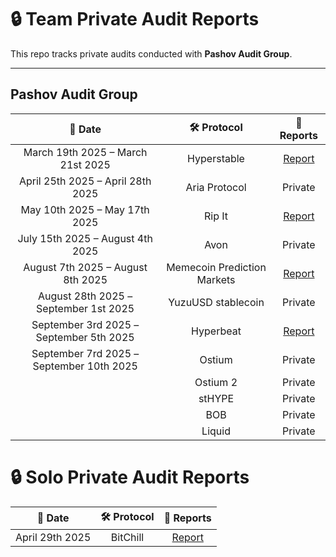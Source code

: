 # 🔒 Team Private Audit Reports

This repo tracks private audits conducted with **Pashov Audit Group**.

---

## Pashov Audit Group

|                📅 Date                |         🛠️ Protocol        |                                             📑 Reports                                             |
| :-----------------------------------: | :-------------------------: | :------------------------------------------------------------------------------------------------: |
|   March 19th 2025 – March 21st 2025   |         Hyperstable         |                                                     [Report](https://github.com/pashov/audits/blob/master/team/pdf/Hyperstable-security-review_2025-03-19.pdf)                                               |
|   April 25th 2025 – April 28th 2025   |        Aria Protocol        |                                                     Private                                           |
|     May 10th 2025 – May 17th 2025     |            Rip It           |                                                     [Report](https://github.com/pashov/audits/blob/master/team/pdf/RipIt-security-review_2025-05-10.pdf)                                            |
|    July 15th 2025 – August 4th 2025   |             Avon            |                                                     Private                                            |
|   August 7th 2025 – August 8th 2025   | Memecoin Prediction Markets | [Report](https://github.com/pashov/audits/blob/master/team/pdf/MCP-security-review_2025-08-07.pdf) |
| August 28th 2025 – September 1st 2025 |      YuzuUSD stablecoin     |                                                     Private                                               |
| September 3rd 2025 – September 5th 2025 |      Hyperbeat     |                                                     [Report](https://github.com/pashov/audits/blob/master/team/pdf/YuzuUSD-security-review_2025-08-28.pdf)                                               |
| September 7rd 2025 – September 10th 2025 |      Ostium     |                                                     Private                                               |
|  |      Ostium 2     |                                                     Private                                               |
|  |      stHYPE     |                                                     Private                                               |
|  |      BOB     |                                                     Private                                               |
|  |      Liquid     |                                                     Private                                               |



# 🔒 Solo Private Audit Reports
|                📅 Date                |         🛠️ Protocol        |                                             📑 Reports                                             |
| :-----------------------------------: | :-------------------------: | :------------------------------------------------------------------------------------------------: |
|   April 29th 2025  |         BitChill         |                                                     [Report](https://github.com/IvanFitro/Team-Private-Audits/blob/master/Solo%20Pirvate%20Reports/BitChill.pdf) 
